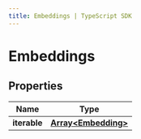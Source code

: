 ```yaml
---
title: Embeddings | TypeScript SDK
---
```



# Embeddings


## Properties

Name | Type
------------ | -------------
**iterable** | [**Array&lt;Embedding&gt;**](Embedding)


